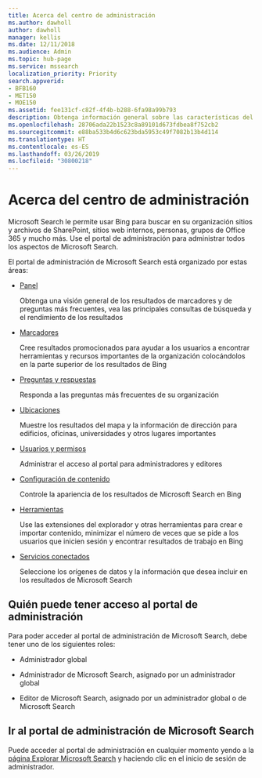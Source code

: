 ```yaml
---
title: Acerca del centro de administración
ms.author: dawholl
author: dawholl
manager: kellis
ms.date: 12/11/2018
ms.audience: Admin
ms.topic: hub-page
ms.service: mssearch
localization_priority: Priority
search.appverid:
- BFB160
- MET150
- MOE150
ms.assetid: fee131cf-c82f-4f4b-b288-6fa98a99b793
description: Obtenga información general sobre las características del portal de administración y los permisos de acceso disponibles en Microsoft Search
ms.openlocfilehash: 28706ada22b1523c8a89101d673fdbea8f752cb2
ms.sourcegitcommit: e88ba533b4d6c623bda5953c49f7082b13b4d114
ms.translationtype: HT
ms.contentlocale: es-ES
ms.lasthandoff: 03/26/2019
ms.locfileid: "30800218"
---
```

# <a name="about-the-admin-portal"></a>Acerca del centro de administración

Microsoft Search le permite usar Bing para buscar en su organización sitios y archivos de SharePoint, sitios web internos, personas, grupos de Office 365 y mucho más. Use el portal de administración para administrar todos los aspectos de Microsoft Search.
  
El portal de administración de Microsoft Search está organizado por estas áreas:
  
- [Panel](get-insights.md)
    
    Obtenga una visión general de los resultados de marcadores y de preguntas más frecuentes, vea las principales consultas de búsqueda y el rendimiento de los resultados
    
- [Marcadores](create-and-manage-bookmarks.md)
    
    Cree resultados promocionados para ayudar a los usuarios a encontrar herramientas y recursos importantes de la organización colocándolos en la parte superior de los resultados de Bing
    
- [Preguntas y respuestas](create-and-manage-qas.md)
    
    Responda a las preguntas más frecuentes de su organización
    
- [Ubicaciones](add-a-location.md)
    
    Muestre los resultados del mapa y la información de dirección para edificios, oficinas, universidades y otros lugares importantes
    
- [Usuarios y permisos](add-users.md)
    
    Administrar el acceso al portal para administradores y editores
    
- [Configuración de contenido](content-settings.md)
    
    Controle la apariencia de los resultados de Microsoft Search en Bing
    
- [Herramientas](admin-portal-tools.md)
    
    Use las extensiones del explorador y otras herramientas para crear e importar contenido, minimizar el número de veces que se pide a los usuarios que inicien sesión y encontrar resultados de trabajo en Bing
    
- [Servicios conectados](connected-services.md)
    
    Seleccione los orígenes de datos y la información que desea incluir en los resultados de Microsoft Search
    
## <a name="who-can-access-the-admin-portal"></a>Quién puede tener acceso al portal de administración

Para poder acceder al portal de administración de Microsoft Search, debe tener uno de los siguientes roles:
  
- Administrador global
    
- Administrador de Microsoft Search, asignado por un administrador global
    
- Editor de Microsoft Search, asignado por un administrador global o de Microsoft Search
    
## <a name="go-to-the-microsoft-search-admin-portal"></a>Ir al portal de administración de Microsoft Search

Puede acceder al portal de administración en cualquier momento yendo a la [página Explorar Microsoft Search](https://www.bing.com/business/explore) y haciendo clic en el inicio de sesión de administrador. 